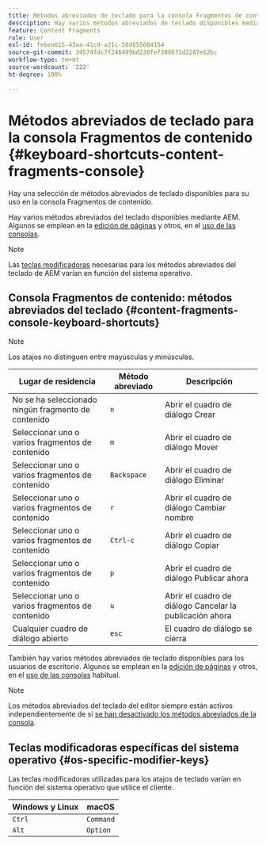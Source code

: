 ```yaml
---
title: Métodos abreviados de teclado para la consola Fragmentos de contenido
description: Hay varios métodos abreviados de teclado disponibles mediante AEM, incluidos algunos para la administración de Fragmentos de contenido
feature: Content Fragments
role: User
exl-id: fe6ea615-43aa-41cd-a21c-50d855084154
source-git-commit: 34574fdc7f246499bd238fef388671d2287e62bc
workflow-type: tm+mt
source-wordcount: '222'
ht-degree: 100%

---
```


# Métodos abreviados de teclado para la consola Fragmentos de contenido {#keyboard-shortcuts-content-fragments-console}

Hay una selección de métodos abreviados de teclado disponibles para su uso en la consola Fragmentos de contenido.

Hay varios métodos abreviados del teclado disponibles mediante AEM. Algunos se emplean en la [edición de páginas](/help/sites-cloud/authoring/fundamentals/keyboard-shortcuts.md) y otros, en el [uso de las consolas](/help/sites-cloud/authoring/getting-started/keyboard-shortcuts.md).

>[!NOTE]
>
>Las [teclas modificadoras](#os-specific-modifier-keys) necesarias para los métodos abreviados del teclado de AEM varían en función del sistema operativo.

## Consola Fragmentos de contenido: métodos abreviados del teclado {#content-fragments-console-keyboard-shortcuts}

>[!NOTE]
>
>Los atajos no distinguen entre mayúsculas y minúsculas.

| Lugar de residencia | Método abreviado | Descripción |
|---|---|---|
| No se ha seleccionado ningún fragmento de contenido | `n` | Abrir el cuadro de diálogo Crear |
| Seleccionar uno o varios fragmentos de contenido | `m` | Abrir el cuadro de diálogo Mover |
| Seleccionar uno o varios fragmentos de contenido | `Backspace` | Abrir el cuadro de diálogo Eliminar |
| Seleccionar uno o varios fragmentos de contenido | `r` | Abrir el cuadro de diálogo Cambiar nombre |
| Seleccionar uno o varios fragmentos de contenido | `Ctrl-c` | Abrir el cuadro de diálogo Copiar |
| Seleccionar uno o varios fragmentos de contenido | `p` | Abrir el cuadro de diálogo Publicar ahora |
| Seleccionar uno o varios fragmentos de contenido | `u` | Abrir el cuadro de diálogo Cancelar la publicación ahora |
| Cualquier cuadro de diálogo abierto | `esc` | El cuadro de diálogo se cierra |

También hay varios métodos abreviados de teclado disponibles para los usuarios de escritorio. Algunos se emplean en la [edición de páginas](/help/sites-cloud/authoring/fundamentals/keyboard-shortcuts.md) y otros, en el [uso de las consolas](/help/sites-cloud/authoring/getting-started/keyboard-shortcuts.md) habitual.

>[!NOTE]
>
>Los métodos abreviados del teclado del editor siempre están activos independientemente de si [se han desactivado los métodos abreviados de la consola](/help/sites-cloud/authoring/getting-started/keyboard-shortcuts.md#deactivating-keyboard-shortcuts).

## Teclas modificadoras específicas del sistema operativo {#os-specific-modifier-keys}

Las teclas modificadoras utilizadas para los atajos de teclado varían en función del sistema operativo que utilice el cliente.

| Windows y Linux | macOS |
|---|---|
| `Ctrl` | `Command` |
| `Alt` | `Option` |

